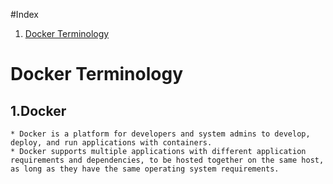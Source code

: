 #Index
1. [Docker Terminology](#Docker-Terminology)


# Docker Terminology
## 1.Docker
    * Docker is a platform for developers and system admins to develop, deploy, and run applications with containers.
    * Docker supports multiple applications with different application requirements and dependencies, to be hosted together on the same host, as long as they have the same operating system requirements.

